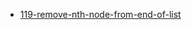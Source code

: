 - [119-remove-nth-node-from-end-of-list](https://leetcode.com/problems/remove-nth-node-from-end-of-list/)